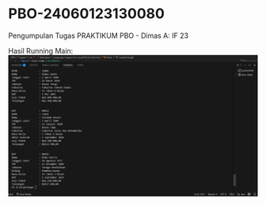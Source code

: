 # PBO-24060123130080
Pengumpulan Tugas PRAKTIKUM PBO - Dimas A: IF 23

Hasil Running Main:
![image](https://github.com/Hunterized/PBO-24060123130080/blob/dd3101ea46165c312f7a58b5ecad37c015864d41/Pertemuan4_Dimas%20A%20Albanna%20Zain_24060123130080.java/Hasil%20Running%20Main.png)
